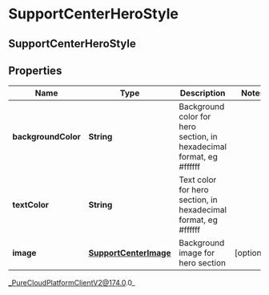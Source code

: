 # SupportCenterHeroStyle

## SupportCenterHeroStyle

## Properties

|Name | Type | Description | Notes|
|------------ | ------------- | ------------- | -------------|
| **backgroundColor** | **String** | Background color for hero section, in hexadecimal format, eg #ffffff | |
| **textColor** | **String** | Text color for hero section, in hexadecimal format, eg #ffffff | |
| **image** | [**SupportCenterImage**](SupportCenterImage) | Background image for hero section | [optional] |



_PureCloudPlatformClientV2@174.0.0_
